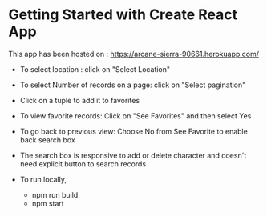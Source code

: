 # Getting Started with Create React App

This app has been hosted on : https://arcane-sierra-90661.herokuapp.com/

 - To select location : click on "Select Location"
 - To select Number of records on a page: click on "Select pagination"

 - Click on a tuple to add it to favorites
 - To view favorite records: Click on "See Favorites" and then select Yes
 - To go back to previous view: Choose No from See Favorite to enable back search box

 - The search box is responsive to add or delete character and doesn't need explicit button to search records

 - To run locally,

   - npm run build
   - npm start
